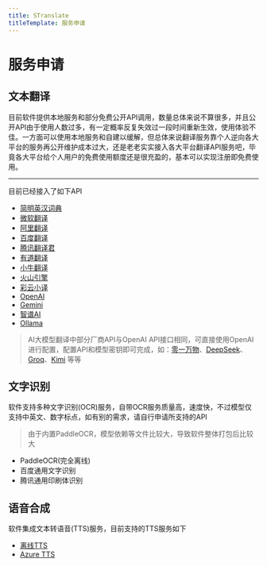 ```yaml
---
title: STranslate
titleTemplate: 服务申请
---
```


# 服务申请

## 文本翻译

目前软件提供本地服务和部分免费公开API调用，数量总体来说不算很多，并且公开API由于使用人数过多，有一定概率反复失效过一段时间重新生效，使用体验不佳。一方面可以使用本地服务和自建以缓解，但总体来说翻译服务靠个人逆向各大平台的服务再公开维护成本过大，还是老老实实接入各大平台翻译API服务吧，毕竟各大平台给个人用户的免费使用额度还是很充盈的，基本可以实现注册即免费使用。

---

目前已经接入了如下API

- [简明英汉词典](https://github.com/skywind3000/ECDICT)
- [微软翻译](https://azure.microsoft.com/zh-cn/products/--services/ai-translator)
- [阿里翻译](https://www.aliyun.com/product/ai/base_alimt)
- [百度翻译](https://fanyi-api.baidu.com)
- [腾讯翻译君](https://cloud.tencent.com/product/tmt)
- [有道翻译](https://ai.youdao.com/)
- [小牛翻译](https://niutrans.com/trans?type=text)
- [火山引擎](https://www.volcengine.com/)
- [彩云小译](https://dashboard.caiyunapp.com/user/sign_in/)
- [OpenAI](https://openai.com)
- [Gemini](https://makersuite.google.com/app/apikey)
- [智谱AI](https://open.bigmodel.cn/)
- [Ollama](https://ollama.com/)

> AI大模型翻译中部分厂商API与OpenAI API接口相同，可直接使用OpenAI进行配置，配置API和模型密钥即可完成，如：[零一万物](https://lingyiwanwu.com/)、[DeepSeek](https://www.deepseek.com/)、[Groq](https://wow.groq.com/)、[Kimi](https://www.moonshot.cn/) 等等

## 文字识别

软件支持多种文字识别(OCR)服务，自带OCR服务质量高，速度快，不过模型仅支持中英文、数字标点，如有别的需求，请自行申请所支持的API

> 由于内置PaddleOCR，模型依赖等文件比较大，导致软件整体打包后比较大

- PaddleOCR(完全离线)
- 百度通用文字识别
- 腾讯通用印刷体识别

## 语音合成

软件集成文本转语音(TTS)服务，目前支持的TTS服务如下

- [离线TTS](https://learn.microsoft.com/zh-cn/dotnet/api/system.speech.synthesis.speechsynthesizer?view=dotnet-plat-ext-8.0)
- [Azure TTS](https://azure.microsoft.com/zh-cn/products/ai-services/text-to-speech)
